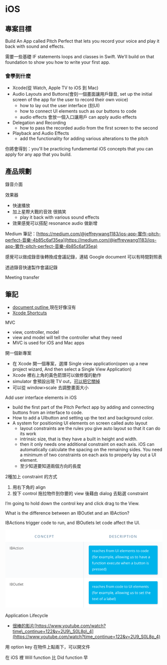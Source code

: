 # iOS

## 專案目標

Build An App called Pitch Perfect that lets you record your voice and play it back with sound and effects.

需要一些基礎 IF statements loops and classes in Swift. We'll build on that foundation to show you how to write your first app.

### 會學到什麼

* Xcode\(從 Watch, Apple TV to iOS 到 Mac\)
* Audio Layouts and Buttons\(會刻一個畫面讓用戶錄音, set up the initial screen of the app for the user to record their own voice\)
  * how to lay out the user interface \(刻UI\)
  * how to connect UI elements such as our buttons to code
  * audio effects 會放一個入口讓用戶 can apply audio effects
* Delegation and Recording
  * how to pass the recorded audio from the first screen to the second
* Playback and Audio Effects
  * add the functionality for adding various alterations to the pitch

你將會得到：you'll be practicing fundamental iOS concepts that you can apply for any app that you build.

## 產品規劃

錄音介面

效果器

* 快速播放
* 加上星際大戰的音效 很搞笑
  * play it back with various sound effects
* 效果感覺可以搭配 resonance audio 做新增



Medium 筆記：[https://medium.com/@jeffreywang1183/ios-app-實作-pitch-perfect-音樂-4b85c6af35ea](https://medium.com/@jeffreywang1183/ios-app-實作-pitch-perfect-音樂-4b85c6af35ea)

感覺可以做成錄音後轉換成會議記錄，連結 Google document 可以有時間對照表

透過錄音快速製作會議記錄

Meeting transfer

## 筆記

* [document outline ](https://www.youtube.com/watch?v=3YnJEwNr3ck) 現在好像沒有
* [Xcode Shortcuts](https://classroom.udacity.com/courses/ud585/lessons/6994652511/concepts/9736c9fa-55ae-4c4b-b317-0ffcfcb80fae)



MVC

* view, controller, model
* view and model will tell the controller what they need
* MVC is used for iOS and Mac apps



開一個新專案

* 在 Xcode 開一個專案，選擇 Single view application\(open up a new project wizard, And then select a Single View Application\)
* Xcode 裡右上角的黃色箭頭可以做修復的動作
* simulator 會預設出現 TV out，[可以把它關掉](https://stackoverflow.com/questions/29721782/xcode-disable-tv-out-window)
* 可以從 window&gt;scale 去調整畫面大小





Add user interface elements in iOS

* build the first part of the Pitch Perfect app by adding and connecting buttons from an interface to code.
* How to add a UIbutton and setting up the text and background color.
* A system for positioning UI elements on screen called auto layout
  * layout constraints are the rules you give auto layout so that it can do its work
  * intrinsic size, that is they have a built in height and width.
  * then it only needs one additional constraint on each axis. iOS can automatically calculate the spacing on the remaining sides. You need a minimum of two constraints on each axis to properly lay out a UI element.
  * 至少知道要知道兩個方向的長度



2種加上 constraint 的方式

1. 用右下角的 align
2. 按下 control 拖拉物件到你要的 view 後藉由 dialog 去點選 constraint

I’m going to hold down the control key and click drag to the View. 

What is the difference between an IBOutlet and an IBAction?

IBActions trigger code to run, and IBOutlets let code affect the UI.

![](.gitbook/assets/ios_2.png)



Application Lifecycle

* [很棒的影片](https://www.youtube.com/watch?time_continue=122&v=2U9_S0L8p_4)[https://www.youtube.com/watch?time\_continue=122&v=2U9\_S0L8p\_4](https://www.youtube.com/watch?time_continue=122&v=2U9_S0L8p_4)

用 option key 在物件上點兩下，可以開文件

在 iOS 裡 Will function 比 Did function 早

